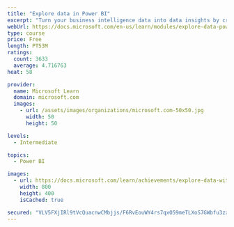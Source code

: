 ```yaml
---
title: "Explore data in Power BI"
excerpt: "Turn your business intelligence data into data insights by creating and configuring Power BI dashboards."
webUrl: https://docs.microsoft.com/en-us/learn/modules/explore-data-power-bi/
type: course
price: Free
length: PT53M
ratings:
  count: 3633
  average: 4.716763
heat: 58

provider:
  name: Microsoft Learn
  domain: microsoft.com
  images:
    - url: /assets/images/organizations/microsoft.com-50x50.jpg
      width: 50
      height: 50

levels:
  - Intermediate

topics:
  - Power BI

images:
  - url: https://docs.microsoft.com/learn/achievements/explore-data-with-power-bi-desktop-social.png
    width: 800
    height: 400
    isCached: true

secured: "VLV5FXjIRl9tVcQuacnwCMbjjs/F6RvEouWY4rs7qxO59meTLXoS7GWbfu3zxq+QryCMuggibJubq4uxFviBYKkVFknH+5yEWy9gqrYNgmJ7uygBJIq3RWWZ8vrvx/ZhEie4n3f628/AOkW5wjfBg51mjM9ewlgKhLTBtJeMYFq/TqhiPgnJKE25W3Jabk5KjDqFy+tHADCs/WPpJyAePKA37TmX2aiWwgKLQyvdYtw9ocNo+yTntkwmiSbqdT9zBikrQTDkSF3d/w/jHhx+96Pdu9WC5QItfI5GVOlbumxm7opQxixJVlO4fxHmrLYcboPuLk/BIpk/DUVOOP81WX0Sm70IcYXycLlxmXgXLzxRj4LnZlnrc4XOJW8fPvWcI0Ara0eCpv1p9XGL/p2HVfY585lUmDPv9Bwl0bGzmnY=;yftMLDk6F/dWEiaBFtENLA=="
---
```


